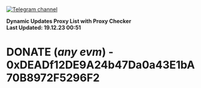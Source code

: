 [![Telegram channel](https://img.shields.io/endpoint?url=https://runkit.io/damiankrawczyk/telegram-badge/branches/master?url=https://t.me/n4z4v0d)](https://t.me/n4z4v0d) 

**Dynamic Updates Proxy List with Proxy Checker**  
**Last Updated: 19.12.23 00:51**

# DONATE (_any evm_) - 0xDEADf12DE9A24b47Da0a43E1bA70B8972F5296F2
